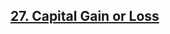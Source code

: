 <h2><a href="https://leetcode.com/problems/capital-gainloss/?envType=study-plan&id=sql-i">27.  Capital Gain or Loss
